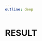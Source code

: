 ```yaml
---
outline: deep
---
```


# RESULT



<!-- | SL NO | Roll No    | Name                       | M1(25) Result | M2 Result | M3 Result | M4 Result | M5 Result |
| ----- | ---------- | -------------------------- | :-----------: | --------- | --------- | --------- | --------- |
| 1     | 24671A0501 | ADDANDI VISHWAS PATEL      |      00       |           |           |           |           |
| 2     | 24671A0502 | AKALDEVU VENKATESH YADAV   |      08       |           |           |           |           |
| 3     | 24671A0503 | AKAVARAPU KSHITHIJ         |               |           |           |           |           |
| 4     | 24671A0504 | ARJUNA ROHITHKUMAR         |      05       |           |           |           |           |
| 5     | 24671A0505 | ARUWA JASHWANTH REDDY      |      00       |           |           |           |           |
| 6     | 24671A0506 | BITLUGU SHANMUKH           |      05       |           |           |           |           |
| 7     | 24671A0507 | BOGGULA SOWMYA             |      00       |           |           |           |           |
| 8     | 24671A0508 | BOLLA KAVYA                |      03       |           |           |           |           |
| 9     | 24671A0509 | BOLLAM MANASA              |      05       |           |           |           |           |
| 10    | 24671A0510 | BOLLURI GANESH             |      02       |           |           |           |           |
| 11    | 24671A0511 | BORLAKUNTA SUHAN           |               |           |           |           |           |
| 12    | 24671A0512 | BOYINI NITHIN SAI          |      05       |           |           |           |           |
| 13    | 24671A0513 | D.PRATYUSHA                |               |           |           |           |           |
| 14    | 24671A0514 | DANDOTHIKAR RAVINDRA MOHAN |               |           |           |           |           |
| 15    | 24671A0515 | DAPPURI JASHWANTH REDDY    |      02       |           |           |           |           |
| 16    | 24671A0516 | DARIVEMULA RAJESH          |               |           |           |           |           |
| 17    | 24671A0517 | DOVARI JONAH RAJ           |      05       |           |           |           |           |
| 18    | 24671A0518 | DUVVURI NIKHIL             |      08       |           |           |           |           |
| 19    | 24671A0519 | DYAPA SREE KARTHIKEYA      |               |           |           |           |           |
| 20    | 24671A0520 | E CHARANTEJA GOUD          |      05       |           |           |           |           |
| 21    | 24671A0521 | GADDAM SAI CHANDU          |      08       |           |           |           |           |
| 22    | 24671A0522 | GANGJI SREESHA             |      11       |           |           |           |           |
| 23    | 24671A0523 | JADA SHARATH               |      08       |           |           |           |           |
| 24    | 24671A0524 | JADHAV SACHIN              |               |           |           |           |           |
| 25    | 24671A0525 | JAKATE SRINIDHI            |      02       |           |           |           |           |
| 26    | 24671A0526 | JETTURI PRANAYA            |      07       |           |           |           |           |
| 27    | 24671A0527 | K ANVITH REDDY             |      05       |           |           |           |           |
| 28    | 24671A0528 | K BHAVANI                  |      01       |           |           |           |           |
| 29    | 24671A0529 | KAITHI SRINITHYA           |      05       |           |           |           |           |
| 30    | 24671A0530 | KARUNAVARI MERCY PRIYA     |      08       |           |           |           |           |
| 31    | 24671A0531 | KODIMELA PRUDHVEE          |               |           |           |           |           |
| 32    | 24671A0532 | KURVA PAVANI               |      08       |           |           |           |           |
| 33    | 24671A0533 | MADASU GOPI CHAND          |               |           |           |           |           |
| 34    | 24671A0534 | MAMIDISETTI KAVYA          |               |           |           |           |           |
| 35    | 24671A0535 | MD MUJAHID TAGALE          |               |           |           |           |           |
| 36    | 24671A0536 | MEGHA                      |      01       |           |           |           |           |
| 37    | 24671A0538 | N GOUTHAMY                 |      01       |           |           |           |           |
| 38    | 24671A0539 | NAGARAPU MALLIKA           |      03       |           |           |           |           |
| 39    | 24671A0540 | NAGISHETTI VINEESHA        |               |           |           |           |           |
| 40    | 24671A0541 | NARUKULA KEERTHI PRIYA     |               |           |           |           |           |
| 41    | 24671A0542 | NEELIGONDA RISHIEISHWAR    |               |           |           |           |           |
| 42    | 24671A0543 | NIMMALA ABHINAY SREYAN     |      10       |           |           |           |           |
| 43    | 24671A0544 | NUNAVATH SWAMY             |      05       |           |           |           |           |
| 44    | 24671A0545 | P GOWRI                    |      03       |           |           |           |           |
| 45    | 24671A0546 | PAKALAPATI BALAJI VARMA    |      08       |           |           |           |           |
| 46    | 24671A0547 | PALLERLA AKSHITHNATH       |      03       |           |           |           |           |
| 47    | 24671A0548 | PENDEM YASHWANTH           |      07       |           |           |           |           |
| 48    | 24671A0549 | PITTALA MAHESHWARI         |      08       |           |           |           |           |
| 49    | 24671A0550 | POWAR ANITHABAI            |      10       |           |           |           |           |
| 50    | 24671A0551 | RAGHUPATHI MAHESH          |      05       |           |           |           |           |
| 51    | 24671A0552 | RALAPATI RANJITH           |      05       |           |           |           |           |
| 52    | 24671A0553 | SABA TABASSUM              |      02       |           |           |           |           |
| 53    | 24671A0554 | SANA TASNEEM               |      08       |           |           |           |           |
| 54    | 24671A0555 | SHAIK SAMEER               |      08       |           |           |           |           |
| 55    | 24671A0556 | SRI RAM SAI ESHWAR         |      05       |           |           |           |           |
| 56    | 24671A0557 | SYED ABDUL GAFFAR          |               |           |           |           |           |
| 57    | 24671A0558 | TELLAGORLA KAVERI          |               |           |           |           |           |
| 58    | 24671A0559 | TELUKALAPALLY VIDYA VANI   |      03       |           |           |           |           |
| 59    | 24671A0560 | TODETI ROHITH REDDY        |      05       |           |           |           |           |
| 60    | 24671A0561 | UDUTHA AKSHAY KUMAR        |      08       |           |           |           |           |
| 61    | 24671A0562 | VADNALA DEEPIKA SRINIVAS   |      05       |           |           |           |           |
| 62    | 24671A0563 | VANAMPALLY PRADEEP REDDY   |      05       |           |           |           |           |
| 63    | 24671A0564 | VARALA NAVYA SRI           |      02       |           |           |           |           |
| 64    | 24671A0565 | YEDULA ANUSHKA             |      05       |           |           |           |           |
|       |            |                            |  (18-03-25)   |           |           |           |           |


| SL NO | Roll No    | Name                       | EXP1 | EXP2 | EXP3 | EXP4 | EXP5 | EXP6 | EXP7 | EXP8 | EXP9 | EXP10 | EXP11 | EXP12 | EXP13 | EXP14 | EXP15 | EXP16 | EXP17 | EXP18 |
| ----- | ---------- | -------------------------- | ---- | ---- | ---- | ---- | ---- | ---- | ---- | ---- | ---- | ----- | ----- | ----- | ----- | ----- | ----- | ----- | ----- | ----- |
| 1     | 24671A0501 | ADDANDI VISHWAS PATEL      |      |      |      |      |      |      |      |      |      |       |       |       |       |       |       |       |       |       |
| 2     | 24671A0502 | AKALDEVU VENKATESH YADAV   |      |      |      |      |      |      |      |      |      |       |       |       |       |       |       |       |       |       |
| 3     | 24671A0503 | AKAVARAPU KSHITHIJ         |      |      |      |      |      |      |      |      |      |       |       |       |       |       |       |       |       |       |
| 4     | 24671A0504 | ARJUNA ROHITHKUMAR         |      |      |      |      |      |      |      |      |      |       |       |       |       |       |       |       |       |       |
| 5     | 24671A0505 | ARUWA JASHWANTH REDDY      |      |      |      |      |      |      |      |      |      |       |       |       |       |       |       |       |       |       |
| 6     | 24671A0506 | BITLUGU SHANMUKH           |      |      |      |      |      |      |      |      |      |       |       |       |       |       |       |       |       |       |
| 7     | 24671A0507 | BOGGULA SOWMYA             |      |      |      |      |      |      |      |      |      |       |       |       |       |       |       |       |       |       |
| 8     | 24671A0508 | BOLLA KAVYA                |      |      |      |      |      |      |      |      |      |       |       |       |       |       |       |       |       |       |
| 9     | 24671A0509 | BOLLAM MANASA              |      |      |      |      |      |      |      |      |      |       |       |       |       |       |       |       |       |       |
| 10    | 24671A0510 | BOLLURI GANESH             |      |      |      |      |      |      |      |      |      |       |       |       |       |       |       |       |       |       |
| 11    | 24671A0511 | BORLAKUNTA SUHAN           |      |      |      |      |      |      |      |      |      |       |       |       |       |       |       |       |       |       |
| 12    | 24671A0512 | BOYINI NITHIN SAI          |      |      |      |      |      |      |      |      |      |       |       |       |       |       |       |       |       |       |
| 13    | 24671A0513 | D.PRATYUSHA                |      |      |      |      |      |      |      |      |      |       |       |       |       |       |       |       |       |       |
| 14    | 24671A0514 | DANDOTHIKAR RAVINDRA MOHAN |      |      |      |      |      |      |      |      |      |       |       |       |       |       |       |       |       |       |
| 15    | 24671A0515 | DAPPURI JASHWANTH REDDY    |      |      |      |      |      |      |      |      |      |       |       |       |       |       |       |       |       |       |
| 16    | 24671A0516 | DARIVEMULA RAJESH          |      |      |      |      |      |      |      |      |      |       |       |       |       |       |       |       |       |       |
| 17    | 24671A0517 | DOVARI JONAH RAJ           |      |      |      |      |      |      |      |      |      |       |       |       |       |       |       |       |       |       |
| 18    | 24671A0518 | DUVVURI NIKHIL             |      |      |      |      |      |      |      |      |      |       |       |       |       |       |       |       |       |       |
| 19    | 24671A0519 | DYAPA SREE KARTHIKEYA      |      |      |      |      |      |      |      |      |      |       |       |       |       |       |       |       |       |       |
| 20    | 24671A0520 | E CHARANTEJA GOUD          |      |      |      |      |      |      |      |      |      |       |       |       |       |       |       |       |       |       |
| 21    | 24671A0521 | EDDULA RAVI TEJA           |      |      |      |      |      |      |      |      |      |       |       |       |       |       |       |       |       |       |
| 22    | 24671A0522 | GADE SAI KUMAR             |      |      |      |      |      |      |      |      |      |       |       |       |       |       |       |       |       |       |
| 23    | 24671A0523 | GANDHAM MOUNIKA            |      |      |      |      |      |      |      |      |      |       |       |       |       |       |       |       |       |       |
| ...   | ...        | ...                        |      |      |      |      |      |      |      |      |      |       |       |       |       |       |       |       |       |       |
| 64    | 24671A0564 | YARRA VARSHITHA            |      |      |      |      |      |      |      |      |      |       |       |       |       |       |       |       |       |       | -->
